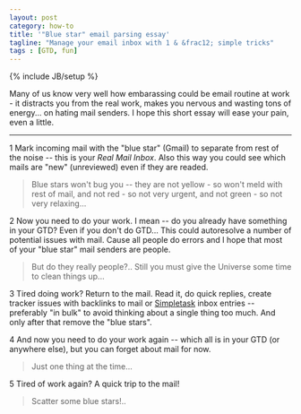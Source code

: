 ```yaml
---
layout: post
category: how-to
title: '"Blue star" email parsing essay'
tagline: "Мanage your email inbox with 1 & &frac12; simple tricks"
tags : [GTD, fun]
---
```

{% include JB/setup %}

Many of us know very well how embarassing could be email routine at work - 
it distracts you from the real work, makes you nervous and wasting tons of energy... on hating mail senders.
I hope this short essay will ease your pain, even a little.

<!-- more -->

* * * * *

<span class="badge">1</span> Mark incoming mail with the "blue star" (Gmail) to separate from rest of the noise -- this is your *Real Mail Inbox*.
Also this way you could see which mails are "new" (unreviewed) even if they are readed.

> Blue stars won't bug you -- they are not yellow - so won't meld with rest of mail, and not red - so not very urgent, and not green - so not very relaxing...

<span class="badge">2</span> Now you need to do your work. I mean -- do you already have something in your GTD? Even if you don't do GTD...
This could autoresolve a number of potential issues with mail. Cause all people do errors and I hope that most of your "blue star" mail senders are people. 

> But do they really people?.. Still you must give the Universe some time to clean things up...

<span class="badge">3</span> Tired doing work? Return to the mail. Read it, do quick replies, create tracker issues with backlinks to mail or [Simpletask](https://github.com/mpcjanssen/simpletask-android) inbox entries -- preferably "in bulk" to avoid thinking about a single thing too much. And only after that remove the "blue stars".

<span class="badge">4</span> And now you need to do your work again -- which all is in your GTD (or anywhere else), but you can forget about mail for now.

> Just one thing at the time... 

<span class="badge">5</span> Tired of work again? A quick trip to the mail!

> Scatter some blue stars!..
